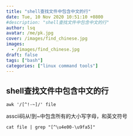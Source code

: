```yaml
---
title: "shell查找文件中包含中文的行"
date: Tue, 10 Nov 2020 10:51:10 +0800
#description: "shell查找文件中包含中文的行"
author: lsq
avatar: /me/pk.jpg
cover: /images/find_chinese.jpg
images:
  - /images/find_chinese.jpg
draft: false
tags: ["bash"]
categories: ["linux command tools"]
---
```

## shell查找文件中包含中文的行

`awk '/[^!-~]/' file`

asscii码从!到~中包含所有的大小写字母，和英文符号

`cat file | grep "[^\u4e00-\u9fa5]"`